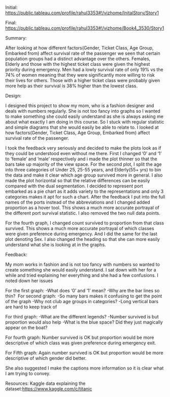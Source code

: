 Initial: https://public.tableau.com/profile/rahul3353#!/vizhome/InitalStory/Story1

Final: https://public.tableau.com/profile/rahul3353#!/vizhome/Book4_3530/Story1

Summary:

After looking at how different factors(Gender, Ticket
Class, Age Group, Embarked from) affect survival rate of the
passenger we seen that certain population groups had a distinct
advantage over the others. Females, Elderly and those with the
highest ticket class were given the highest priority during
emergency. Men had a lowly survival rate of only 19% vs the 74%
of women meaning that they were significantly more willing to risk
their lives for others. Those with a higher ticket class were probably
given more help as their survival is 38% higher than the lowest
class.


Design: 

I designed this project to show my mom, who is a fashion designer
and deals with numbers regularly. She is not too fancy into graphs
so I wanted to make something she could easily understand as she
is always asking me about what exactly I am doing in this course.
So I stuck with regular statistic and simple diagrams that she would
easily be able to relate to. I looked at how factors(Gender, Ticket
Class, Age Group, Embarked from) affect survival rate of the
passenger.

I took the feedback very seriously and decided to make the plots
look as if they could be understood even without me there. First I
changed ‘0’ and ‘1’ to ‘female’ and ‘male’ respectively and i made
the plot thinner so that the bars take up majority of the view space.
For the second plot, I split the age into three categories of Under
25, 25-55 years, and Elderly(55+ yrs) to bin the data and make it
clear which age group survived more in general. I also made the
plot horizontal so that  the relative differences can be easily
compared with the dual segmentation. I decided to represent port
embarked as a pie chart as it adds variety to the representations
and only 3 categories makes it apt for such a chart. After the
feedback I put into the full names of the ports instead of the
abbreviations and I changed added proportion as a hover tool.
This shows a much more accurate portrayal of the
different port survival statistic. I also removed the two null data
points.


For the fourth graph, I changed count survived to proportion from
that class survived. This shows a much more accurate portrayal of
which classes were given preference during emergency. And I did
the same for the last plot denoting Sex. I also changed the heading
so that she can more easily understand what she is looking at in the
graphs.



Feedback:

My mom works in fashion and is not too fancy with
numbers so wanted to create something she would easily
understand. I sat down with her for a while and tried explaining her
everything and she had a few confusions. I noted down her issues 

For the first graph:
-What does ‘0’ and ‘1’ mean?
-Why are the bar lines so thin? 
For second graph:
-So many bars makes it confusing to get the point of the graph
-Why not club age groups in categories?
-Long vertical bars are hard to keep track of

For third graph:
-What are the different legends?
-Number survived is but proportion would also help
-What is the blue space? Did they just magically appear on the boat?



For fourth graph:
Number survived is OK but proportion would be more descriptive of which class was given preference during emergency exit.

For Fifth graph:
Again number survived is OK but proportion would be more
descriptive of which gender did better.

She also suggested I make the captions more information so it is
clear what I am trying to convey.




Resources:
Kaggle data explaining the dataset:https://www.kaggle.com/c/titanic

